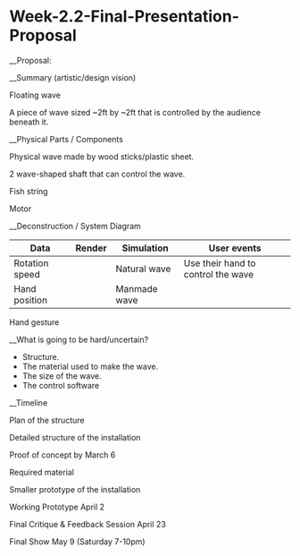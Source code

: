 # Week-2.2-Final-Presentation-Proposal
__Proposal:

__Summary (artistic/design vision)

Floating wave

A piece of wave sized ~2ft by ~2ft that is controlled by the audience beneath it. 


__Physical Parts / Components

Physical wave made by wood sticks/plastic sheet. 

2 wave-shaped shaft that can control the wave. 

Fish string

Motor

__Deconstruction / System Diagram 

Data | Render |	Simulation | User events
-- | -- | -- | --
Rotation speed | | Natural wave | Use their hand to control the wave
Hand position | | Manmade wave	
Hand gesture			


__What is going to be hard/uncertain?
-	Structure. 
-	The material used to make the wave. 
-	The size of the wave. 
-	The control software

__Timeline

Plan of the structure

Detailed structure of the installation

Proof of concept by March 6

Required material

Smaller prototype of the installation

Working Prototype April 2

Final Critique & Feedback Session April 23

Final Show May 9 (Saturday 7-10pm)
